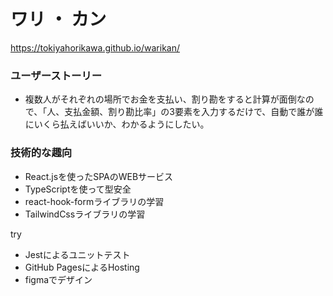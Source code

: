 # ワリ ・ カン

https://tokiyahorikawa.github.io/warikan/

### ユーザーストーリー
- 複数人がそれぞれの場所でお金を支払い、割り勘をすると計算が面倒なので、「人、支払金額、割り勘比率」の3要素を入力するだけで、自動で誰が誰にいくら払えばいいか、わかるようにしたい。

### 技術的な趣向
- React.jsを使ったSPAのWEBサービス
- TypeScriptを使って型安全
- react-hook-formライブラリの学習
- TailwindCssライブラリの学習

try
- Jestによるユニットテスト
- GitHub PagesによるHosting
- figmaでデザイン
